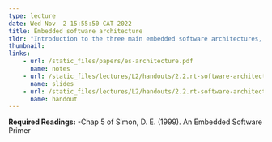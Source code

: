```yaml
---
type: lecture
date: Wed Nov  2 15:55:50 CAT 2022
title: Embedded software architecture
tldr: "Introduction to the three main embedded software architectures, their pros and cons, and how to select an the most suitable architecture for your project."
thumbnail: 
links: 
    - url: /static_files/papers/es-architecture.pdf
      name: notes
    - url: /static_files/lectures/L2/handouts/2.2.rt-software-architectures.pdf
      name: slides
    - url: /static_files/lectures/L2/handouts/2.2.rt-software-architectures.pdf
      name: handout
---
```


**Required Readings:**
-Chap 5 of Simon, D. E. (1999). An Embedded Software Primer

